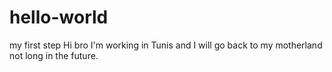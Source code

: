 # hello-world
my first step
Hi bro
I'm working in Tunis and I will go back to my motherland not long in the future.

